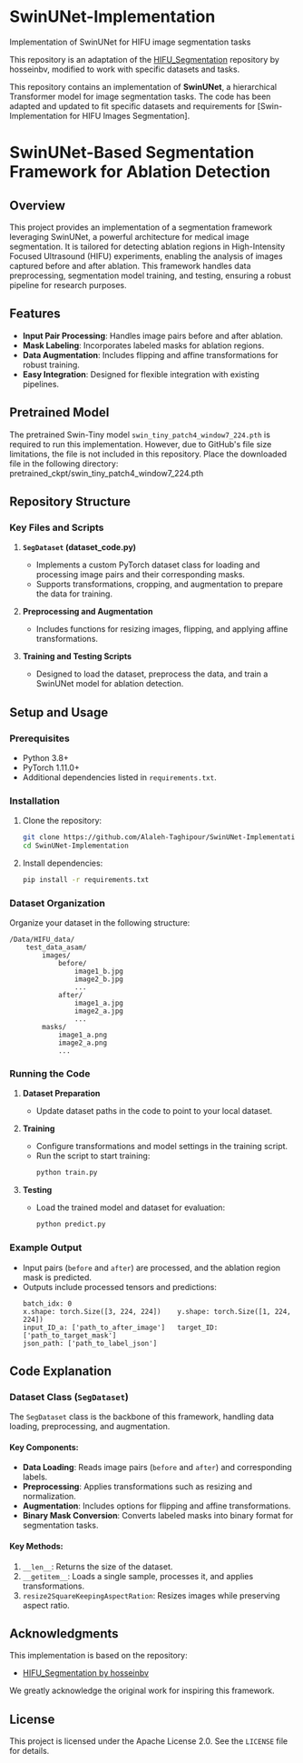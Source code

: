 # SwinUNet-Implementation
Implementation of SwinUNet for HIFU image segmentation tasks

This repository is an adaptation of the [HIFU_Segmentation](https://github.com/hosseinbv/HIFU_Segmentation) repository by hosseinbv, modified to work with specific datasets and tasks.




This repository contains an implementation of **SwinUNet**, a hierarchical Transformer model for image segmentation tasks. The code has been adapted and updated to fit specific datasets and requirements for [Swin-Implementation for HIFU Images Segmentation].

# SwinUNet-Based Segmentation Framework for Ablation Detection

## Overview
This project provides an implementation of a segmentation framework leveraging SwinUNet, a powerful architecture for medical image segmentation. It is tailored for detecting ablation regions in High-Intensity Focused Ultrasound (HIFU) experiments, enabling the analysis of images captured before and after ablation. This framework handles data preprocessing, segmentation model training, and testing, ensuring a robust pipeline for research purposes.

## Features
- **Input Pair Processing**: Handles image pairs before and after ablation.
- **Mask Labeling**: Incorporates labeled masks for ablation regions.
- **Data Augmentation**: Includes flipping and affine transformations for robust training.
- **Easy Integration**: Designed for flexible integration with existing pipelines.

## Pretrained Model
The pretrained Swin-Tiny model `swin_tiny_patch4_window7_224.pth` is required to run this implementation. However, due to GitHub's file size limitations, the file is not included in this repository.
Place the downloaded file in the following directory:
pretrained_ckpt/swin_tiny_patch4_window7_224.pth

## Repository Structure
### Key Files and Scripts
1. **`SegDataset` (dataset_code.py)**
   - Implements a custom PyTorch dataset class for loading and processing image pairs and their corresponding masks.
   - Supports transformations, cropping, and augmentation to prepare the data for training.

2. **Preprocessing and Augmentation**
   - Includes functions for resizing images, flipping, and applying affine transformations.

3. **Training and Testing Scripts**
   - Designed to load the dataset, preprocess the data, and train a SwinUNet model for ablation detection.

## Setup and Usage
### Prerequisites
- Python 3.8+
- PyTorch 1.11.0+
- Additional dependencies listed in `requirements.txt`.

### Installation
1. Clone the repository:
   ```bash
   git clone https://github.com/Alaleh-Taghipour/SwinUNet-Implementation.git
   cd SwinUNet-Implementation
   ```
2. Install dependencies:
   ```bash
   pip install -r requirements.txt
   ```

### Dataset Organization
Organize your dataset in the following structure:
```
/Data/HIFU_data/
    test_data_asam/
        images/
            before/
                image1_b.jpg
                image2_b.jpg
                ...
            after/
                image1_a.jpg
                image2_a.jpg
                ...
        masks/
            image1_a.png
            image2_a.png
            ...
```

### Running the Code
1. **Dataset Preparation**
   - Update dataset paths in the code to point to your local dataset.

2. **Training**
   - Configure transformations and model settings in the training script.
   - Run the script to start training:
     ```bash
     python train.py
     ```

3. **Testing**
   - Load the trained model and dataset for evaluation:
     ```bash
     python predict.py
     ```

### Example Output
- Input pairs (`before` and `after`) are processed, and the ablation region mask is predicted.
- Outputs include processed tensors and predictions:
  ```plaintext
  batch_idx: 0
  x.shape: torch.Size([3, 224, 224])    y.shape: torch.Size([1, 224, 224])
  input_ID_a: ['path_to_after_image']   target_ID: ['path_to_target_mask']
  json_path: ['path_to_label_json']
  ```

## Code Explanation
### Dataset Class (`SegDataset`)
The `SegDataset` class is the backbone of this framework, handling data loading, preprocessing, and augmentation.
#### Key Components:
- **Data Loading**: Reads image pairs (`before` and `after`) and corresponding labels.
- **Preprocessing**: Applies transformations such as resizing and normalization.
- **Augmentation**: Includes options for flipping and affine transformations.
- **Binary Mask Conversion**: Converts labeled masks into binary format for segmentation tasks.

#### Key Methods:
1. `__len__`: Returns the size of the dataset.
2. `__getitem__`: Loads a single sample, processes it, and applies transformations.
3. `resize2SquareKeepingAspectRation`: Resizes images while preserving aspect ratio.

## Acknowledgments
This implementation is based on the repository:
- [HIFU_Segmentation by hosseinbv](https://github.com/hosseinbv/HIFU_Segmentation)

We greatly acknowledge the original work for inspiring this framework.

## License
This project is licensed under the Apache License 2.0. See the `LICENSE` file for details.

